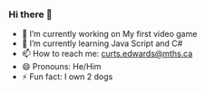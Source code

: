 ### Hi there 👋
- 🔭 I’m currently working on My first video game
- 🌱 I’m currently learning Java Script and C#
- 📫 How to reach me: curts.edwards@mths.ca
- 😄 Pronouns: He/Him
- ⚡ Fun fact: I own 2 dogs
